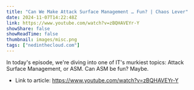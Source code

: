 ```yaml
---
title: "Can We Make Attack Surface Management … Fun? | Chaos Lever"
date: 2024-11-07T14:22:48Z
link: https://www.youtube.com/watch?v=zBQHAVEYr-Y
showShare: false
showReadTime: false
thumbnail: images/misc.png
tags: ["nedinthecloud.com"]
---
```

In today's episode, we're diving into one of IT's murkiest topics: Attack Surface Management, or ASM. Can ASM be fun? Maybe.

- Link to article: https://www.youtube.com/watch?v=zBQHAVEYr-Y